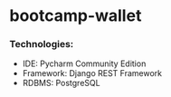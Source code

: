 # bootcamp-wallet

### Technologies:
- IDE: Pycharm Community Edition
- Framework: Django REST Framework
- RDBMS: PostgreSQL

